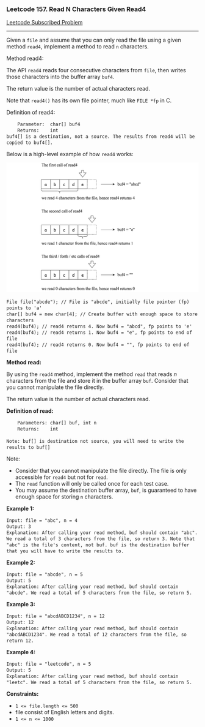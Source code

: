 ### Leetcode 157. Read N Characters Given Read4

[Leetcode Subscribed Problem](https://leetcode.com/problems/read-n-characters-given-read4/)

---

Given a `file` and assume that you can only read the file using a given method `read4`, implement a method to read `n`
characters.

Method read4:

The API `read4` reads four consecutive characters from `file`, then writes those characters into the buffer array `buf4`.

The return value is the number of actual characters read.

Note that `read4()` has its own file pointer, much like `FILE *fp` in C.

Definition of read4:

```
    Parameter:  char[] buf4
    Returns:    int
buf4[] is a destination, not a source. The results from read4 will be copied to buf4[].

```

Below is a high-level example of how `read4` works:

![](ReadNCharactersGivenRead4-001.png)

```
File file("abcde"); // File is "abcde", initially file pointer (fp) points to 'a'
char[] buf4 = new char[4]; // Create buffer with enough space to store characters
read4(buf4); // read4 returns 4. Now buf4 = "abcd", fp points to 'e'
read4(buf4); // read4 returns 1. Now buf4 = "e", fp points to end of file
read4(buf4); // read4 returns 0. Now buf4 = "", fp points to end of file
```

**Method read:**

By using the `read4` method, implement the method `read` that reads *n* characters from the file and store it in the
buffer array `buf`. Consider that you cannot manipulate the file directly.

The return value is the number of actual characters read.

**Definition of read:**

```
    Parameters:	char[] buf, int n
    Returns:	int

Note: buf[] is destination not source, you will need to write the results to buf[]
```

Note:

- Consider that you cannot manipulate the file directly. The file is only accessible for `read4` but not for `read`.
- The `read` function will only be called once for each test case.
- You may assume the destination buffer array, `buf`, is guaranteed to have enough space for storing `n` characters.


**Example 1:**

```
Input: file = "abc", n = 4
Output: 3
Explanation: After calling your read method, buf should contain "abc". We read a total of 3 characters from the file, so return 3. Note that "abc" is the file's content, not buf. buf is the destination buffer that you will have to write the results to.
```

**Example 2:**

```
Input: file = "abcde", n = 5
Output: 5
Explanation: After calling your read method, buf should contain "abcde". We read a total of 5 characters from the file, so return 5.
```

**Example 3:**

```
Input: file = "abcdABCD1234", n = 12
Output: 12
Explanation: After calling your read method, buf should contain "abcdABCD1234". We read a total of 12 characters from the file, so return 12.
```

**Example 4:**

```
Input: file = "leetcode", n = 5
Output: 5
Explanation: After calling your read method, buf should contain "leetc". We read a total of 5 characters from the file, so return 5.
```

**Constraints:**

- `1 <= file.length <= 500`
- file consist of English letters and digits.
- `1 <= n <= 1000`